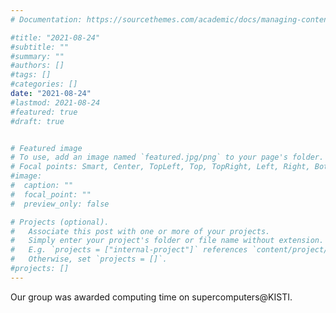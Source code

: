 ```yaml
---
# Documentation: https://sourcethemes.com/academic/docs/managing-content/

#title: "2021-08-24"
#subtitle: ""
#summary: ""
#authors: []
#tags: []
#categories: []
date: "2021-08-24"
#lastmod: 2021-08-24
#featured: true
#draft: true


# Featured image
# To use, add an image named `featured.jpg/png` to your page's folder.
# Focal points: Smart, Center, TopLeft, Top, TopRight, Left, Right, BottomLeft, Bottom, BottomRight.
#image:
#  caption: ""
#  focal_point: ""
#  preview_only: false

# Projects (optional).
#   Associate this post with one or more of your projects.
#   Simply enter your project's folder or file name without extension.
#   E.g. `projects = ["internal-project"]` references `content/project/deep-learning/index.md`.
#   Otherwise, set `projects = []`.
#projects: []
---
```


Our group was awarded computing time on supercomputers@KISTI. 

